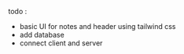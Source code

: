 
todo :
- basic UI for notes and header using tailwind css
- add database
- connect client and server
